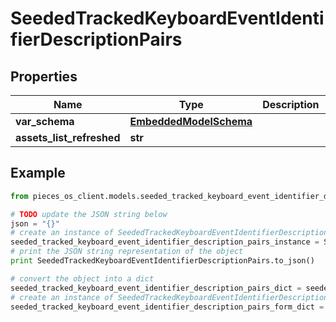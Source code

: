 # SeededTrackedKeyboardEventIdentifierDescriptionPairs


## Properties

Name | Type | Description | Notes
------------ | ------------- | ------------- | -------------
**var_schema** | [**EmbeddedModelSchema**](EmbeddedModelSchema) |  | [optional] 
**assets_list_refreshed** | **str** |  | [optional] 

## Example

```python
from pieces_os_client.models.seeded_tracked_keyboard_event_identifier_description_pairs import SeededTrackedKeyboardEventIdentifierDescriptionPairs

# TODO update the JSON string below
json = "{}"
# create an instance of SeededTrackedKeyboardEventIdentifierDescriptionPairs from a JSON string
seeded_tracked_keyboard_event_identifier_description_pairs_instance = SeededTrackedKeyboardEventIdentifierDescriptionPairs.from_json(json)
# print the JSON string representation of the object
print SeededTrackedKeyboardEventIdentifierDescriptionPairs.to_json()

# convert the object into a dict
seeded_tracked_keyboard_event_identifier_description_pairs_dict = seeded_tracked_keyboard_event_identifier_description_pairs_instance.to_dict()
# create an instance of SeededTrackedKeyboardEventIdentifierDescriptionPairs from a dict
seeded_tracked_keyboard_event_identifier_description_pairs_form_dict = seeded_tracked_keyboard_event_identifier_description_pairs.from_dict(seeded_tracked_keyboard_event_identifier_description_pairs_dict)
```



